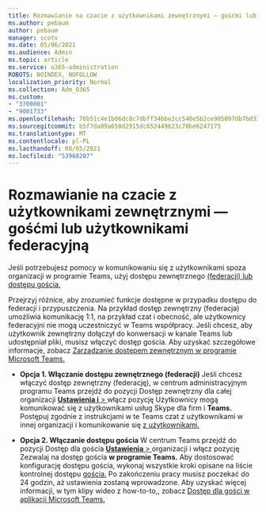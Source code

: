 ```yaml
---
title: Rozmawianie na czacie z użytkownikami zewnętrznymi — gośćmi lub użytkownikami federacyjną
ms.author: pebaum
author: pebaum
manager: scotv
ms.date: 05/06/2021
ms.audience: Admin
ms.topic: article
ms.service: o365-administration
ROBOTS: NOINDEX, NOFOLLOW
localization_priority: Normal
ms.collection: Adm_O365
ms.custom:
- "3700001"
- "9001733"
ms.openlocfilehash: 76b51c4e1b06dc8c7dbff34bbe2cc540e5b2ce905097db7bd33ff2884d8a5469
ms.sourcegitcommit: b5f7da89a650d2915dc652449623c78be6247175
ms.translationtype: MT
ms.contentlocale: pl-PL
ms.lasthandoff: 08/05/2021
ms.locfileid: "53968207"
---
```

# <a name="chat-with-external-users---guests-or-federated-users"></a>Rozmawianie na czacie z użytkownikami zewnętrznymi — gośćmi lub użytkownikami federacyjną

Jeśli potrzebujesz pomocy w komunikowaniu się z użytkownikami spoza organizacji w programie Teams, użyj dostępu zewnętrznego [(federacji) lub dostępu gościa.](/microsoftteams/manage-external-access#external-access-vs-guest-access)

Przejrzyj różnice, aby zrozumieć funkcje dostępne w przypadku dostępu do federacji i przypuszczenia. Na przykład dostęp zewnętrzny (federacja) umożliwia komunikację 1:1, na przykład czat i obecność, ale użytkownicy federacyjni nie mogą uczestniczyć w Teams współpracy. Jeśli chcesz, aby użytkownik zewnętrzny dołączył do konwersacji w kanale Teams lub udostępniał pliki, musisz włączyć dostęp gościa. Aby uzyskać szczegółowe informacje, zobacz [Zarządzanie dostępem zewnętrznym w programie Microsoft Teams.](/microsoftteams/manage-external-access#external-access-vs-guest-access)

- **Opcja 1. Włączanie dostępu zewnętrznego (federacji)** Jeśli chcesz włączyć dostęp zewnętrzny (federację), w centrum administracyjnym programu Teams przejdź do pozycji Dostęp zewnętrzny dla całej organizacji [ **Ustawienia i**  > ](https://admin.teams.microsoft.com/company-wide-settings/external-communications) włącz pozycję Użytkownicy mogą komunikować się z użytkownikami usług Skype dla firm i **Teams.** Postępuj zgodnie z instrukcjami w te Teams czat z użytkownikami w innej organizacji i komunikowanie się [z użytkownikami.](/microsoftteams/manage-external-access#let-your-teams-users-chat-and-communicate-with-users-in-another-organization)

- **Opcja 2. Włączanie dostępu gościa** W centrum Teams przejdź do pozycji Dostęp dla gościa [ **Ustawienia**  > ](https://admin.teams.microsoft.com/company-wide-settings/guest-configuration) organizacji i włącz pozycję Zezwalaj na dostęp gościa **w programie Teams.** Aby dostosować konfigurację dostępu gościa, wykonaj wszystkie kroki opisane na liście kontrolnej dostępu [gościa.](/microsoftteams/guest-access-checklist) Po zakończeniu pracy musisz poczekać do 24 godzin, aż ustawienia zostaną wprowadzone. Aby uzyskać więcej informacji, w tym klipy wideo z how-to-to,, zobacz [Dostęp dla gości w aplikacji Microsoft Teams.](/microsoftteams/guest-access)
